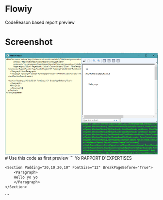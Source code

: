 # Flowiy
CodeReason based report preview
# Screenshot
<img src="https://raw.githubusercontent.com/mslaraba/flowiy/master/screenshot.png"/>
# Use this code as first preview
```
<FlowDocument xmlns="http://schemas.microsoft.com/winfx/2006/xaml/presentation"
              xmlns:x="http://schemas.microsoft.com/winfx/2006/xaml"
              xmlns:xrd="clr-namespace:CodeReason.Reports.Document;assembly=CodeReason.Reports"
              PageHeight="28cm" PageWidth="20cm" ColumnWidth="20cm"   FontFamily="Times New Roman">
    <xrd:SectionReportHeader PageHeaderHeight="8" Padding="20,20,10,0" FontSize="12"  FontFamily="Times New Roman">
        <Paragraph>Yo</Paragraph>
        <Paragraph TextAlign="Center" FontWeight="Bold">RAPPORT D'EXPERTISES</Paragraph>
    </xrd:SectionReportHeader>
    
    <Section Padding="20,10,20,10" FontSize="12" BreakPageBefore="True">
        <Paragraph>            
        Hello yo yo 
        </Paragraph>
    </Section>
</FlowDocument>
```


